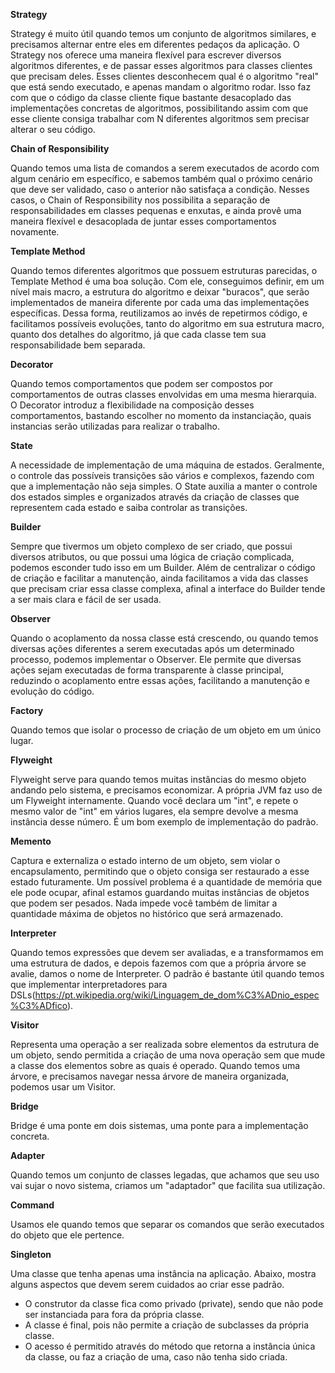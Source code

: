**Strategy**

Strategy é muito útil quando temos um conjunto de algoritmos similares, e precisamos alternar entre eles em diferentes pedaços da aplicação.
O Strategy nos oferece uma maneira flexível para escrever diversos algoritmos diferentes, e de passar esses algoritmos para classes clientes que precisam deles. Esses clientes desconhecem qual é o algoritmo "real" que está sendo executado, e apenas mandam o algoritmo rodar. Isso faz com que o código da classe cliente fique bastante desacoplado das implementações concretas de algoritmos, possibilitando assim com que esse cliente consiga trabalhar com N diferentes algoritmos sem precisar alterar o seu código.


**Chain of Responsibility**

Quando temos uma lista de comandos a serem executados de acordo com algum cenário em específico, e sabemos também qual o próximo cenário que deve ser validado, caso o anterior não satisfaça a condição.
Nesses casos, o Chain of Responsibility nos possibilita a separação de responsabilidades em classes pequenas e enxutas, e ainda provê uma maneira flexível e desacoplada de juntar esses comportamentos novamente.


**Template Method**

Quando temos diferentes algoritmos que possuem estruturas parecidas, o Template Method é uma boa solução. Com ele, conseguimos definir, em um nível mais macro, a estrutura do algoritmo e deixar "buracos", que serão implementados de maneira diferente por cada uma das implementações específicas.
Dessa forma, reutilizamos ao invés de repetirmos código, e facilitamos possíveis evoluções, tanto do algoritmo em sua estrutura macro, quanto dos detalhes do algoritmo, já que cada classe tem sua responsabilidade bem separada.


**Decorator**

Quando temos comportamentos que podem ser compostos por comportamentos de outras classes envolvidas em uma mesma hierarquia. 
O Decorator introduz a flexibilidade na composição desses comportamentos, bastando escolher no momento da instanciação, quais instancias serão utilizadas para realizar o trabalho.
 
 
**State**
 
A necessidade de implementação de uma máquina de estados. Geralmente, o controle das possíveis transições são vários e complexos, fazendo com que a implementação não seja simples. O State auxilia a manter o controle dos estados simples e organizados através da criação de classes que representem cada estado e saiba controlar as transições.
 
 
**Builder**
 
Sempre que tivermos um objeto complexo de ser criado, que possui diversos atributos, ou que possui uma lógica de criação complicada, podemos esconder tudo isso em um Builder.
Além de centralizar o código de criação e facilitar a manutenção, ainda facilitamos a vida das classes que precisam criar essa classe complexa, afinal a interface do Builder tende a ser mais clara e fácil de ser usada.
 
 
**Observer**
 
Quando o acoplamento da nossa classe está crescendo, ou quando temos diversas ações diferentes a serem executadas após um determinado processo, podemos implementar o Observer.
Ele permite que diversas ações sejam executadas de forma transparente à classe principal, reduzindo o acoplamento entre essas ações, facilitando a manutenção e evolução do código.


**Factory**

Quando temos que isolar o processo de criação de um objeto em um único lugar.


**Flyweight**

Flyweight serve para quando temos muitas instâncias do mesmo objeto andando pelo sistema, e precisamos economizar.
A própria JVM faz uso de um Flyweight internamente. Quando você declara um "int", e repete o mesmo valor de "int" em vários lugares, ela sempre devolve a mesma instância desse número. É um bom exemplo de implementação do padrão.


**Memento**

Captura e externaliza o estado interno de um objeto, sem violar o encapsulamento, permitindo que o objeto consiga ser restaurado a esse estado futuramente.
Um possível problema é a quantidade de memória que ele pode ocupar, afinal estamos guardando muitas instâncias de objetos que podem ser pesados.
Nada impede você também de limitar a quantidade máxima de objetos no histórico que será armazenado.


**Interpreter**

Quando temos expressões que devem ser avaliadas, e a transformamos em uma estrutura de dados, e depois fazemos com que a própria árvore se avalie, damos o nome de Interpreter.
O padrão é bastante útil quando temos que implementar interpretadores para DSLs(https://pt.wikipedia.org/wiki/Linguagem_de_dom%C3%ADnio_espec%C3%ADfico).


**Visitor**

Representa uma operação a ser realizada sobre elementos da estrutura de um objeto, sendo permitida a criação de uma nova operação sem que mude a classe dos elementos sobre as quais é operado.
Quando temos uma árvore, e precisamos navegar nessa árvore de maneira organizada, podemos usar um Visitor.


**Bridge**

Bridge é uma ponte em dois sistemas, uma ponte para a implementação concreta.

**Adapter**

Quando temos um conjunto de classes legadas, que achamos que seu uso vai sujar o novo sistema, criamos um "adaptador" que facilita sua utilização.


**Command**

Usamos ele quando temos que separar os comandos que serão executados do objeto que ele pertence.

**Singleton**

Uma classe que tenha apenas uma instância na aplicação. Abaixo, mostra alguns aspectos que devem serem cuidados ao criar esse padrão.

- O construtor da classe fica como privado (private), sendo que não pode ser instanciada para fora da própria classe.
- A classe é final, pois não permite a criação de subclasses da própria classe.
- O acesso é permitido através do método que retorna a instância única da classe, ou faz a criação de uma, caso não tenha sido criada.
